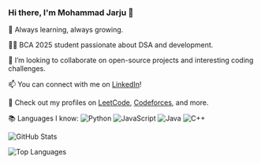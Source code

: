 ### Hi there, I'm Mohammad Jarju  👋

🌱 Always learning, always growing. 

👩‍💻 BCA 2025 student passionate about DSA and  development.

🔭 I’m looking to collaborate on open-source projects and interesting coding challenges.

📫 You can connect with me on [LinkedIn](https://www.linkedin.com/in/mohammad-jarju-10x)!

🚗 Check out my profiles on [LeetCode](https://leetcode.com/your-username), [Codeforces](https://codeforces.com/profile/your-username), and more.

📚 Languages I know:
![Python](https://img.shields.io/badge/Python-3776AB?style=for-the-badge&logo=python&logoColor=white)
![JavaScript](https://img.shields.io/badge/JavaScript-F7DF1E?style=for-the-badge&logo=javascript&logoColor=black)
![Java](https://img.shields.io/badge/Java-007396?style=for-the-badge&logo=java&logoColor=white)
![C++](https://img.shields.io/badge/C%2B%2B-00599C?style=for-the-badge&logo=c%2B%2B&logoColor=white)

![GitHub Stats](https://github-readme-stats.vercel.app/api?username=your-username&show_icons=true)

![Top Languages](https://github-readme-stats.vercel.app/api/top-langs/?username=your-username)

